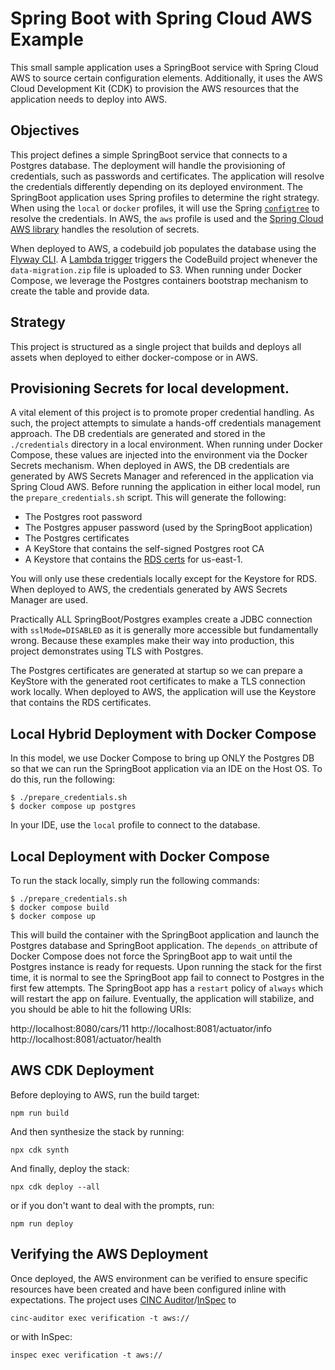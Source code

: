 # Spring Boot with Spring Cloud AWS Example

This small sample application uses a SpringBoot service with Spring Cloud AWS to source certain
configuration elements. Additionally, it uses the AWS Cloud Development Kit (CDK) to provision the
AWS resources that the application needs to deploy into AWS.

## Objectives

This project defines a simple SpringBoot service that connects to a Postgres database. The
deployment will handle the provisioning of credentials, such as passwords and certificates. The
application will resolve the credentials differently depending on its deployed environment. The
SpringBoot application uses Spring profiles to determine the right strategy. When using the `local`
or `docker` profiles, it will use the Spring
[`configtree`](https://docs.spring.io/spring-boot/docs/current/reference/html/features.html#features.external-config.files.configtree)
to resolve the credentials. In AWS, the `aws` profile is used and the
[Spring Cloud AWS library](https://docs.awspring.io/spring-cloud-aws/docs/2.3.0-RC1/reference/html/index.html#integrating-your-spring-cloud-application-with-the-aws-secrets-manager)
handles the resolution of secrets.

When deployed to AWS, a codebuild job populates the database using the
[Flyway CLI](https://flywaydb.org/documentation/command/migrate). A
[Lambda trigger](lambdas/codebuild-trigger/s3-trigger.ts) triggers the CodeBuild project whenever
the `data-migration.zip` file is uploaded to S3. When running under Docker Compose, we leverage the
Postgres containers bootstrap mechanism to create the table and provide data.

## Strategy

This project is structured as a single project that builds and deploys all assets when deployed to
either docker-compose or in AWS.

## Provisioning Secrets for local development.

A vital element of this project is to promote proper credential handling. As such, the project
attempts to simulate a hands-off credentials management approach. The DB credentials are generated
and stored in the `./credentials` directory in a local environment. When running under Docker
Compose, these values are injected into the environment via the Docker Secrets mechanism. When
deployed in AWS, the DB credentials are generated by AWS Secrets Manager and referenced in the
application via Spring Cloud AWS. Before running the application in either local model, run the
`prepare_credentials.sh` script. This will generate the following:

- The Postgres root password
- The Postgres appuser password (used by the SpringBoot application)
- The Postgres certificates
- A KeyStore that contains the self-signed Postgres root CA
- A Keystore that contains the
  [RDS certs](https://docs.aws.amazon.com/AmazonRDS/latest/AuroraUserGuide/UsingWithRDS.SSL.html)
  for us-east-1.

You will only use these credentials locally except for the Keystore for RDS. When deployed to AWS,
the credentials generated by AWS Secrets Manager are used.

Practically ALL SpringBoot/Postgres examples create a JDBC connection with `sslMode=DISABLED` as it
is generally more accessible but fundamentally wrong. Because these examples make their way into
production, this project demonstrates using TLS with Postgres.

The Postgres certificates are generated at startup so we can prepare a KeyStore with the generated
root certificates to make a TLS connection work locally. When deployed to AWS, the application will
use the Keystore that contains the RDS certificates.

## Local Hybrid Deployment with Docker Compose

In this model, we use Docker Compose to bring up ONLY the Postgres DB so that we can run the
SpringBoot application via an IDE on the Host OS. To do this, run the following:

    $ ./prepare_credentials.sh
    $ docker compose up postgres

In your IDE, use the `local` profile to connect to the database.

## Local Deployment with Docker Compose

To run the stack locally, simply run the following commands:

    $ ./prepare_credentials.sh
    $ docker compose build
    $ docker compose up

This will build the container with the SpringBoot application and launch the Postgres database and
SpringBoot application. The `depends_on` attribute of Docker Compose does not force the SpringBoot
app to wait until the Postgres instance is ready for requests. Upon running the stack for the first
time, it is normal to see the SpringBoot app fail to connect to Postgres in the first few attempts.
The SpringBoot app has a `restart` policy of `always` which will restart the app on failure.
Eventually, the application will stabilize, and you should be able to hit the following URIs:

http://localhost:8080/cars/11 http://localhost:8081/actuator/info
http://localhost:8081/actuator/health

## AWS CDK Deployment

Before deploying to AWS, run the build target:

    npm run build

And then synthesize the stack by running:

    npx cdk synth

And finally, deploy the stack:

    npx cdk deploy --all

or if you don't want to deal with the prompts, run:

    npm run deploy

## Verifying the AWS Deployment

Once deployed, the AWS environment can be verified to ensure specific resources have been created
and have been configured inline with expectations. The project uses
[CINC Auditor](https://cinc.sh/start/auditor/)/[InSpec](https://inspec.io) to

    cinc-auditor exec verification -t aws://

or with InSpec:

    inspec exec verification -t aws://
